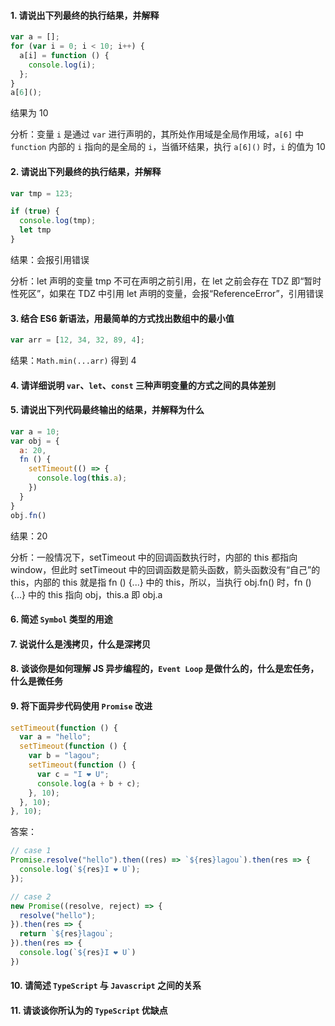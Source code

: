 #### 1. 请说出下列最终的执行结果，并解释

```javascript
var a = [];
for (var i = 0; i < 10; i++) {
  a[i] = function () {
    console.log(i);
  };
}
a[6]();
```

结果为 10

分析：变量 `i` 是通过 `var` 进行声明的，其所处作用域是全局作用域，`a[6]` 中 `function` 内部的 `i` 指向的是全局的 `i`，当循环结果，执行 `a[6]()` 时，`i` 的值为 10



#### 2. 请说出下列最终的执行结果，并解释

```javascript
var tmp = 123;

if (true) {
  console.log(tmp);
  let tmp
}
```

结果：会报引用错误

分析：let 声明的变量 tmp 不可在声明之前引用，在 let 之前会存在 TDZ 即“暂时性死区”，如果在 TDZ 中引用 let 声明的变量，会报“ReferenceError”，引用错误



#### 3. 结合 ES6 新语法，用最简单的方式找出数组中的最小值

```javascript
var arr = [12, 34, 32, 89, 4];
```

结果：`Math.min(...arr)` 得到 4



#### 4. 请详细说明 `var`、`let`、`const` 三种声明变量的方式之间的具体差别



#### 5. 请说出下列代码最终输出的结果，并解释为什么

```javascript
var a = 10;
var obj = {
  a: 20,
  fn () {
    setTimeout(() => {
      console.log(this.a);
    })
  }
}
obj.fn()
```

结果：20

分析：一般情况下，setTimeout 中的回调函数执行时，内部的 this 都指向 window，但此时 setTimeout 中的回调函数是箭头函数，箭头函数没有“自己”的 this，内部的 this 就是指 fn () {...} 中的 this，所以，当执行 obj.fn() 时，fn () {...} 中的 this 指向 obj，this.a 即 obj.a 



#### 6. 简述 `Symbol` 类型的用途



#### 7. 说说什么是浅拷贝，什么是深拷贝



#### 8. 谈谈你是如何理解 JS 异步编程的，`Event Loop` 是做什么的，什么是宏任务，什么是微任务



#### 9. 将下面异步代码使用 `Promise` 改进

```javascript
setTimeout(function () {
  var a = "hello";
  setTimeout(function () {
    var b = "lagou";
    setTimeout(function () {
      var c = "I ❤️ U";
      console.log(a + b + c);
    }, 10);
  }, 10);
}, 10);
```

答案：

```javascript
// case 1
Promise.resolve("hello").then((res) => `${res}lagou`).then(res => {
  console.log(`${res}I ❤️ U`);
});

// case 2
new Promise((resolve, reject) => {
  resolve("hello");
}).then(res => {
  return `${res}lagou`;
}).then(res => {
  console.log(`${res}I ❤️ U`)
})
```





#### 10. 请简述 `TypeScript` 与 `Javascript` 之间的关系



#### 11. 请谈谈你所认为的 `TypeScript` 优缺点

